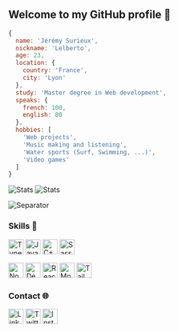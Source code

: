 ## Welcome to my GitHub profile 🥳

```JavaScript
{
  name: 'Jérémy Surieux',
  nickname: 'Lelberto',
  age: 23,
  location: {
    country: 'France',
    city: 'Lyon'
  },
  study: 'Master degree in Web development',
  speaks: {
    french: 100,
    english: 80
  },
  hobbies: [
    'Web projects',
    'Music making and listening',
    'Water sports (Surf, Swimming, ...)',
    'Video games'
  ]
}
```

![Stats](https://github-readme-stats.vercel.app/api?username=Lelberto&theme=tokyonight&hide_border=true&custom_title=GitHub%20Stats&count_private=true&show_icons=true)
![Stats](https://github-readme-stats.vercel.app/api/top-langs?username=Lelberto&theme=tokyonight&layout=compact&hide_border=true&langs_count=8)

![Separator](https://i.gyazo.com/5ad8a6123e3c113e48128b93f67c3870.png)

### Skills 🔧

[<img src="https://cdn.iconscout.com/icon/free/png-512/typescript-1174965.png" title="TypeScript" width="30" />](https://typescriptlang.org)
[<img src="https://cdn.iconscout.com/icon/free/png-256/java-43-569305.png" title="Java" width="30" />](https://www.java.com)
[<img src="https://user-images.githubusercontent.com/42747200/46140125-da084900-c26d-11e8-8ea7-c45ae6306309.png" title="C++" width="30" />](https://www.cplusplus.com)
[<img src="https://d2eip9sf3oo6c2.cloudfront.net/tags/images/000/001/057/full/scsslogo.png" title="Sass" width="30" />](https://sass-lang.com)

[<img src="https://image.flaticon.com/icons/png/512/919/919825.png" title="NodeJS" width="30" />](https://nodejs.org)
[<img src="https://upload.wikimedia.org/wikipedia/commons/thumb/8/84/Deno.svg/1200px-Deno.svg.png" title="Deno" width="30" />](https://deno.land/)
[<img src="https://ionicframework.com/jp/docs/assets/icons/logo-react-icon.png" title="React" width="30" />](https://fr.reactjs.org)
[<img src="https://img.icons8.com/color/452/mongodb.png" title="MongoDB" width="30" />](https://www.mongodb.com)
[<img src="https://www.markusantonwolf.com/media/pages/blog/tailwind-css/265298487-1596675041/tailwind-css-logo.svg" title="TailwindCSS" width="30" />](https://tailwindcss.com)

### Contact 🌐

[<img src="https://www.linkmobility.fr/wp-content/uploads/2015/11/linkedin-icon.png" title="LinkedIn" width="30" />](https://www.linkedin.com/in/j%C3%A9r%C3%A9my-surieux-24552a160)
[<img src="https://cdn.icon-icons.com/icons2/836/PNG/512/Twitter_icon-icons.com_66803.png" title="Twitter" width="30" />](https://twitter.com/Lelberto)
[<img src="https://image.flaticon.com/icons/png/512/174/174855.png" title="Instagram" width="30" />](https://www.instagram.com/jerme98)

